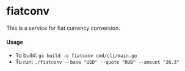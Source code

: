 # fiatconv

This is a service for fiat currency conversion.

#### Usage

* To build: `go build -o fiatconv cmd/cli/main.go`
* To run: `./fiatconv --base "USD" --quote "RUB" --amount "26.3"`